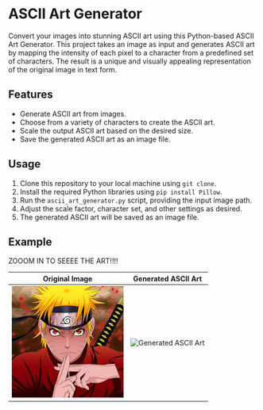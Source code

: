 # ASCII Art Generator

Convert your images into stunning ASCII art using this Python-based ASCII Art Generator. This project takes an image as input and generates ASCII art by mapping the intensity of each pixel to a character from a predefined set of characters. The result is a unique and visually appealing representation of the original image in text form.

## Features

- Generate ASCII art from images.
- Choose from a variety of characters to create the ASCII art.
- Scale the output ASCII art based on the desired size.
- Save the generated ASCII art as an image file.
  
## Usage

1. Clone this repository to your local machine using `git clone`.
2. Install the required Python libraries using `pip install Pillow`.
3. Run the `ascii_art_generator.py` script, providing the input image path.
4. Adjust the scale factor, character set, and other settings as desired.
5. The generated ASCII art will be saved as an image file.

## Example
 ZOOOM IN TO SEEEE THE ART!!!!

Original Image             |  Generated ASCII Art
:-------------------------:|:-------------------------:
![Original Image](https://github.com/Babieshark/ASCII-art/blob/main/asciiproject/naruto.jpg)  |  ![Generated ASCII Art](https://github.com/Babieshark/ASCII-art/blob/main/asciiproject/output.png)
